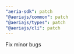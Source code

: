```yaml
---
"aeria-sdk": patch
"@aeriajs/common": patch
"@aeriajs/types": patch
"@aeriajs/cli": patch
---
```


Fix minor bugs
